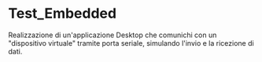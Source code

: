 # Test_Embedded
Realizzazione di un'applicazione Desktop che comunichi con un "dispositivo virtuale" tramite porta seriale, simulando l'invio e la ricezione di dati.
